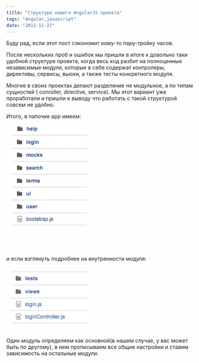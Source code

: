 ```yaml
---
title: "Структура нашего AngularJS проекта"
tags: "Angular,javascript"
date: "2013-11-27"
---
```


Буду рад, если этот пост сэкономит кому-то пару-тройку часов.

После нескольких проб и ошибок мы пришли в итоге к довольно таки удобной структуре проекта, когда весь код разбит на полноценные независимые модули, которые в себе содержат контролеры, директивы, сервисы, вьюхи, а также тесты конкретного модуля.

Многие в своих проектах делают разделение не модульное, а по типам сущностей ( conroller, directive, service). Мы этот вариант уже проработали и пришли к выводу что работать с такой структурой совсем не удобно.

Итого, в папочке app имеем:

![](images/Screenshot-2013-11-27-14.26.121-215x300.png "Screenshot 2013-11-27 14.26.12")

 

и если взглянуть подробнее на внутренности модуля:

![](images/Screenshot-2013-11-27-14.34.37.png "angularjs module")

Один модуль определяем как основной(в нашем случае, у вас может быть по другому), в нем прописываем все общие настройки и ставим зависимость на остальные модули.
